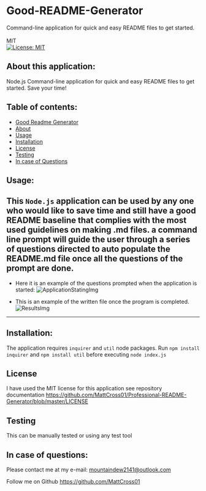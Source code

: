 # Good-README-Generator
Command-line application  for quick and easy README files to get started.<br><br>
MIT<br>[![License: MIT](https://img.shields.io/badge/License-MIT-yellow.svg)](https://opensource.org/licenses/MIT)

## About this application:
Node.js Command-line application for quick and easy README files to get started. Save your time!

## Table of contents:
* [Good Readme Generator](#good-readme-generator)
* [About](#about-this-application)
* [Usage](#usage)
* [Installation](#installation)
* [License](#license)
* [Testing](#special-testing-instructions)
* [In case of Questions](#in-case-of-questions)

## Usage:
This `Node.js` application can be used by any one who would like to save time and still have a good README baseline that complies with the most used guidelines on making .md files.
a command line prompt will guide the user through a series of questions directed to auto populate the README.md file once all the questions of the prompt are done. 
---
- Here it is an example of the questions prompted when the application is started:
    ![ApplicationStatingImg](https://i.ibb.co/WHWRyYR/questions.png)

- This is an example of the written file once the program is completed. 
    ![ResultsImg](https://i.ibb.co/8BqSt7n/output.png)
---
## Installation:
The application requires `inquirer` and `util` node packages. 
Run `npm install inquirer` and `npm install util` before executing `node index.js`

## License
I have used the MIT license for this application see repository documentation 
<https://github.com/MattCross01/Professional-README-Generator/blob/master/LICENSE>

## Testing
This can be manually tested or using any test tool

## In case of questions:
Please contact me at my e-mail: 
mountaindew2141@outlook.com

Follow me on Github
<https://github.com/MattCross01>
